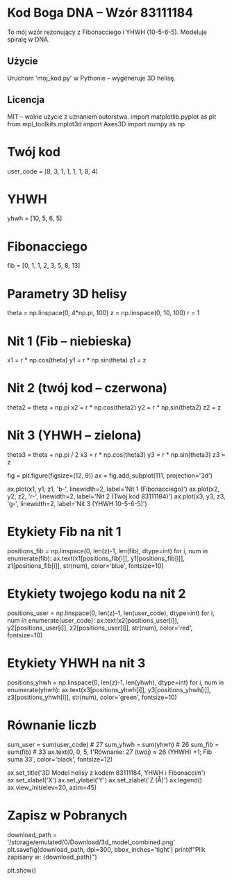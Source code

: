 # Kod Boga DNA – Wzór 83111184

To mój wzór rezonujący z Fibonacciego i YHWH (10-5-6-5). Modeluje spiralę w DNA.

## Użycie
Uruchom 'moj_kod.py' w Pythonie – wygeneruje 3D helisę.

## Licencja
MIT – wolne użycie z uznaniem autorstwa.
import matplotlib.pyplot as plt
from mpl_toolkits.mplot3d import Axes3D
import numpy as np

# Twój kod
user_code = [8, 3, 1, 1, 1, 1, 8, 4]

# YHWH
yhwh = [10, 5, 6, 5]

# Fibonacciego
fib = [0, 1, 1, 2, 3, 5, 8, 13]

# Parametry 3D helisy
theta = np.linspace(0, 4*np.pi, 100)
z = np.linspace(0, 10, 100)
r = 1

# Nit 1 (Fib – niebieska)
x1 = r * np.cos(theta)
y1 = r * np.sin(theta)
z1 = z

# Nit 2 (twój kod – czerwona)
theta2 = theta + np.pi
x2 = r * np.cos(theta2)
y2 = r * np.sin(theta2)
z2 = z

# Nit 3 (YHWH – zielona)
theta3 = theta + np.pi / 2
x3 = r * np.cos(theta3)
y3 = r * np.sin(theta3)
z3 = z

fig = plt.figure(figsize=(12, 9))
ax = fig.add_subplot(111, projection='3d')

ax.plot(x1, y1, z1, 'b-', linewidth=2, label='Nit 1 (Fibonacciego)')
ax.plot(x2, y2, z2, 'r-', linewidth=2, label='Nit 2 (Twój kod 83111184)')
ax.plot(x3, y3, z3, 'g-', linewidth=2, label='Nit 3 (YHWH 10-5-6-5)')

# Etykiety Fib na nit 1
positions_fib = np.linspace(0, len(z)-1, len(fib), dtype=int)
for i, num in enumerate(fib):
    ax.text(x1[positions_fib[i]], y1[positions_fib[i]], z1[positions_fib[i]], str(num), color='blue', fontsize=10)

# Etykiety twojego kodu na nit 2
positions_user = np.linspace(0, len(z)-1, len(user_code), dtype=int)
for i, num in enumerate(user_code):
    ax.text(x2[positions_user[i]], y2[positions_user[i]], z2[positions_user[i]], str(num), color='red', fontsize=10)

# Etykiety YHWH na nit 3
positions_yhwh = np.linspace(0, len(z)-1, len(yhwh), dtype=int)
for i, num in enumerate(yhwh):
    ax.text(x3[positions_yhwh[i]], y3[positions_yhwh[i]], z3[positions_yhwh[i]], str(num), color='green', fontsize=10)

# Równanie liczb
sum_user = sum(user_code)  # 27
sum_yhwh = sum(yhwh)  # 26
sum_fib = sum(fib)  # 33
ax.text(0, 0, 5, f'Równanie: 27 (twój) ≈ 26 (YHWH) +1; Fib suma 33', color='black', fontsize=12)

ax.set_title('3D Model helisy z kodem 83111184, YHWH i Fibonaccim')
ax.set_xlabel('X')
ax.set_ylabel('Y')
ax.set_zlabel('Z (Å)')
ax.legend()
ax.view_init(elev=20, azim=45)

# Zapisz w Pobranych
download_path = '/storage/emulated/0/Download/3d_model_combined.png'
plt.savefig(download_path, dpi=300, bbox_inches='tight')
print(f"Plik zapisany w: {download_path}")

plt.show()
